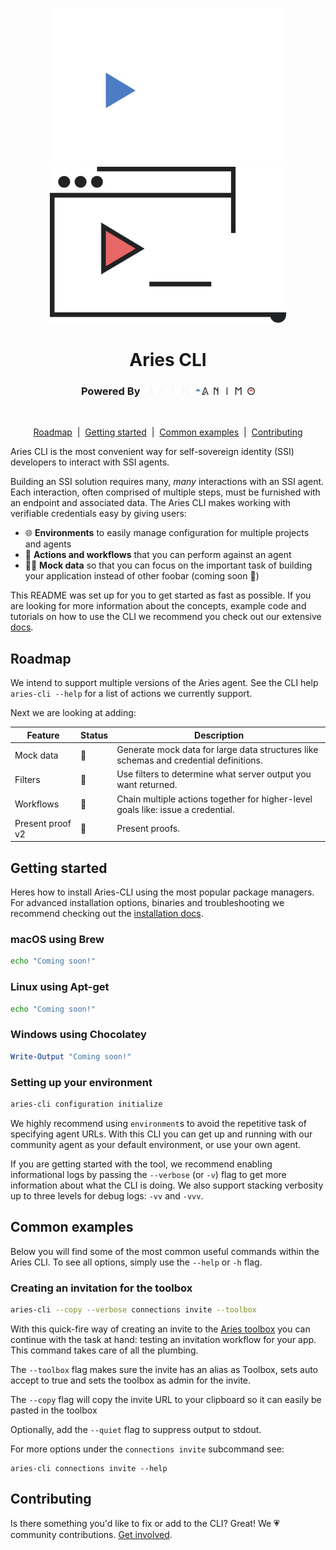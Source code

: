 <p align="center">
  <br />
  <img
    alt="Aries CLI logo"
    src="./images/aries-cli-dark.svg#gh-dark-mode-only"
    height="250px"
  />
   <img
    alt="Aries CLI logo"
    src="./images/aries-cli-light.svg#gh-light-mode-only"
    height="250px"
  />
</p>


<h1 align="center" ><b>Aries CLI</b></h1>


<h3 align="center">Powered By &nbsp; <img src="./images/animo-logo-dark-background.png#gh-dark-mode-only" height="12px"><img src="./images/animo-logo-light-background.png#gh-light-mode-only" height="12px"></h3><br>



<p align="center">
<a href="#roadmap">Roadmap</a> &nbsp;|&nbsp;
  <a href="#getting-started">Getting started</a> &nbsp;|&nbsp;
  <a href="#common-examples">Common examples</a> &nbsp;|&nbsp;
   <a href="#contributing">Contributing</a> 
    
</p>

<!-- Add badges? -->

Aries CLI is the most convenient way for self-sovereign identity (SSI) developers to interact with SSI agents.

Building an SSI solution requires many, _many_ interactions with an SSI agent. Each interaction, often comprised of multiple steps, must be furnished with an endpoint and associated data. The Aries CLI makes working with verifiable credentials easy by giving users:

* 🌐 **Environments** to easily manage configuration for multiple projects and agents
* 🌟 **Actions and workflows** that you can perform against an agent
* 💅🏻 **Mock data** so that you can focus on the important task of building your application instead of other foobar (coming soon 🚧)

This README was set up for you to get started as fast as possible. If you are looking for more information about the concepts, example code and tutorials on how to use the CLI we recommend you check out our extensive [docs](https://github.com/animo/aries-cli/pull/www.google.com).

## Roadmap

<!-- TODO: Add more details about the actions and features we support -->
We intend to support multiple versions of the Aries agent. See the CLI help `aries-cli --help` for a list of actions we currently support.

Next we are looking at adding:

| Feature          | Status | Description                                                                           |
| ---------------- | ------ | ------------------------------------------------------------------------------------- |
| Mock data        | 🚧      | Generate mock data for large data structures like schemas and credential definitions. |
| Filters          | 🚧      | Use filters to determine what server output you want returned.                        |
| Workflows        | 🚧      | Chain multiple actions together for higher-level goals like: issue a credential.      |
| Present proof v2 | 🚧      | Present proofs.                                                                       |


## Getting started

Heres how to install Aries-CLI using the most popular package managers. For advanced installation options, binaries and troubleshooting we recommend checking out the [installation docs](./docs/advanced_installation.md).

### macOS using Brew

```sh
echo "Coming soon!"
```

### Linux using Apt-get

```sh
echo "Coming soon!"
```

### Windows using Chocolatey

```powershell
Write-Output "Coming soon!"
```

### Setting up your environment

```sh
aries-cli configuration initialize
```

We highly recommend using `environment`s to avoid the repetitive task of
specifying agent URLs. With this CLI you can get up and running with our
community agent as your default environment, or use your own agent.

If you are getting started with the tool, we recommend enabling informational logs by
passing the `--verbose` (or `-v`) flag to get more information about what the CLI is
doing. We also support stacking verbosity up to three levels for debug logs: `-vv` and `-vvv`.

## Common examples

Below you will find some of the most common useful commands within the Aries CLI. To see all options, simply use the `--help` or `-h` flag.

### Creating an invitation for the toolbox

```sh
aries-cli --copy --verbose connections invite --toolbox
```

With this quick-fire way of creating an invite to the [Aries toolbox](https://github.com/hyperledger/aries-toolbox) you can continue
with the task at hand: testing an invitation workflow for your app. This
command takes care of all the plumbing.

The `--toolbox` flag makes sure the invite has an alias as Toolbox, sets auto accept to true and sets the toolbox as admin for the invite.

The `--copy` flag will copy the invite URL to your clipboard so it can easily be pasted in the toolbox

Optionally, add the `--quiet` flag to suppress output to stdout.

For more options under the `connections invite` subcommand see:

```
aries-cli connections invite --help
```

## Contributing

Is there something you'd like to fix or add to the CLI? Great! We 💗 community
contributions. [Get involved](./docs/contributing.md).


